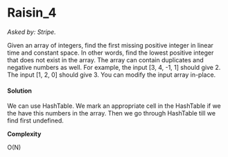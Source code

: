 # Raisin_4

*Asked by: Stripe.*

Given an array of integers, find the first missing positive integer in linear time and constant space. In other words, find the lowest positive integer that does not exist in the array. The array can contain duplicates and negative numbers as well.
For example, the input [3, 4, -1, 1] should give 2. The input [1, 2, 0] should give 3.
You can modify the input array in-place.

#### Solution

We can use HashTable. We mark an appropriate cell in the HashTable if we the have this numbers in the array. Then we go through HashTable till we find first undefined.

**Сomplexity** 

O(N)
